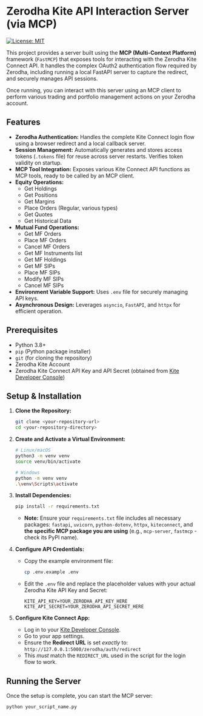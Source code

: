 # Zerodha Kite API Interaction Server (via MCP)

[![License: MIT](https://img.shields.io/badge/License-MIT-yellow.svg)](https://opensource.org/licenses/MIT) <!-- Optional: Choose your license -->

This project provides a server built using the **MCP (Multi-Context Platform)** framework (`FastMCP`) that exposes tools for interacting with the Zerodha Kite Connect API. It handles the complex OAuth2 authentication flow required by Zerodha, including running a local FastAPI server to capture the redirect, and securely manages API sessions.

Once running, you can interact with this server using an MCP client to perform various trading and portfolio management actions on your Zerodha account.

## Features

*   **Zerodha Authentication:** Handles the complete Kite Connect login flow using a browser redirect and a local callback server.
*   **Session Management:** Automatically generates and stores access tokens (`.tokens` file) for reuse across server restarts. Verifies token validity on startup.
*   **MCP Tool Integration:** Exposes various Kite Connect API functions as MCP tools, ready to be called by an MCP client.
*   **Equity Operations:**
    *   Get Holdings
    *   Get Positions
    *   Get Margins
    *   Place Orders (Regular, various types)
    *   Get Quotes
    *   Get Historical Data
*   **Mutual Fund Operations:**
    *   Get MF Orders
    *   Place MF Orders
    *   Cancel MF Orders
    *   Get MF Instruments list
    *   Get MF Holdings
    *   Get MF SIPs
    *   Place MF SIPs
    *   Modify MF SIPs
    *   Cancel MF SIPs
*   **Environment Variable Support:** Uses `.env` file for securely managing API keys.
*   **Asynchronous Design:** Leverages `asyncio`, `FastAPI`, and `httpx` for efficient operation.

## Prerequisites

*   Python 3.8+
*   `pip` (Python package installer)
*   `git` (for cloning the repository)
*   Zerodha Kite Account
*   Zerodha Kite Connect API Key and API Secret (obtained from [Kite Developer Console](https://developers.kite.trade/))

## Setup & Installation

1.  **Clone the Repository:**
    ```bash
    git clone <your-repository-url>
    cd <your-repository-directory>
    ```

2.  **Create and Activate a Virtual Environment:**
    ```bash
    # Linux/macOS
    python3 -m venv venv
    source venv/bin/activate

    # Windows
    python -m venv venv
    .\venv\Scripts\activate
    ```

3.  **Install Dependencies:**
    ```bash
    pip install -r requirements.txt
    ```
    *   **Note:** Ensure your `requirements.txt` file includes all necessary packages: `fastapi`, `uvicorn`, `python-dotenv`, `httpx`, `kiteconnect`, and **the specific MCP package you are using** (e.g., `mcp-server`, `fastmcp` - check its PyPI name).

4.  **Configure API Credentials:**
    *   Copy the example environment file:
        ```bash
        cp .env.example .env
        ```
    *   Edit the `.env` file and replace the placeholder values with your actual Zerodha Kite API Key and Secret:
        ```dotenv
        KITE_API_KEY=YOUR_ZERODHA_API_KEY_HERE
        KITE_API_SECRET=YOUR_ZERODHA_API_SECRET_HERE
        ```

5.  **Configure Kite Connect App:**
    *   Log in to your [Kite Developer Console](https://developers.kite.trade/).
    *   Go to your app settings.
    *   Ensure the **Redirect URL** is set *exactly* to: `http://127.0.0.1:5000/zerodha/auth/redirect`
    *   This *must* match the `REDIRECT_URL` used in the script for the login flow to work.

## Running the Server

Once the setup is complete, you can start the MCP server:

```bash
python your_script_name.py
